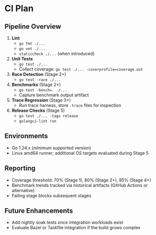 # CI Plan

## Pipeline Overview
1. **Lint**
   - `go fmt ./...`
   - `go vet ./...`
   - `staticcheck ./...` (when introduced)
2. **Unit Tests**
   - `go test ./...`
   - Collect coverage: `go test ./... -coverprofile=coverage.out`
3. **Race Detection** (Stage 2+)
   - `go test -race ./...`
4. **Benchmarks** (Stage 2+)
   - `go test -bench=. ./...`
   - Capture benchmark output artifact
5. **Trace Regression** (Stage 3+)
   - Run trace harness, store `.trace` files for inspection
6. **Release Checks** (Stage 5)
   - `go test ./... -tags release`
   - `golangci-lint run`

## Environments
- Go 1.24.x (minimum supported version)
- Linux amd64 runner; additional OS targets evaluated during Stage 5

## Reporting
- Coverage threshold: 70% (Stage 1), 80% (Stage 2+), 85% (Stage 4+)
- Benchmark trends tracked via historical artifacts (GitHub Actions or alternative)
- Failing stage blocks subsequent stages

## Future Enhancements
- Add nightly soak tests once integration workloads exist
- Evaluate Bazel or Taskfile integration if the build grows complex
